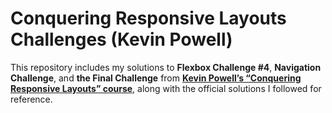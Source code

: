 # Conquering Responsive Layouts  Challenges (Kevin Powell)

This repository includes my solutions to **Flexbox Challenge #4**, **Navigation Challenge**, and **the Final Challenge** from [**Kevin Powell’s “Conquering Responsive Layouts” course**](https://courses.kevinpowell.co/conquering-responsive-layouts), along with the official solutions I followed for reference. 
